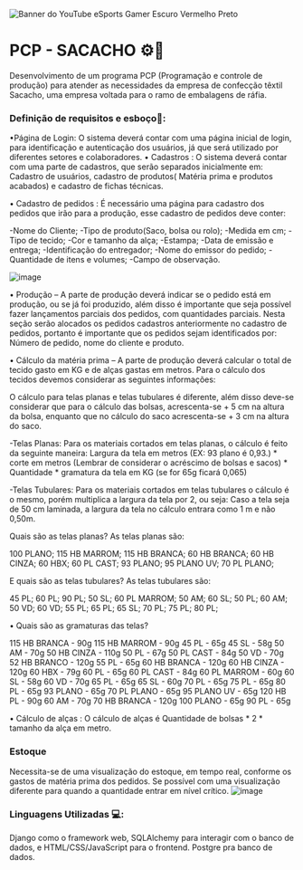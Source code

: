 
![Banner do YouTube eSports Gamer Escuro Vermelho Preto](https://github.com/user-attachments/assets/538caa9c-ba91-47dd-818f-4364a427ba28)

# PCP - SACACHO ⚙️🔨
Desenvolvimento de um programa PCP (Programação e controle de produção) para atender as necessidades da empresa de confecção têxtil Sacacho, uma empresa voltada para o ramo de embalagens de ráfia.

### Definição de requisitos e esboço📔:

•Página de Login: O sistema deverá contar com uma página inicial de login, para identificação e autenticação dos usuários, já que será utilizado por diferentes setores e colaboradores.
•	Cadastros : O sistema deverá contar com uma parte de cadastros, que serão separados inicialmente em: Cadastro de usuários, cadastro de produtos( Matéria prima e produtos acabados) e cadastro de fichas técnicas.

•	Cadastro de pedidos : É necessário uma página para cadastro dos pedidos que irão para a produção, esse cadastro de pedidos deve conter: 

-Nome do Cliente;
-Tipo de produto(Saco, bolsa ou rolo);
-Medida em cm;
-Tipo de tecido;
-Cor e tamanho da alça;
-Estampa;
-Data de emissão e entrega;
-Identificação do entregador;
-Nome do emissor do pedido;
-Quantidade de itens e volumes;
-Campo de observação.

![image](https://github.com/user-attachments/assets/e4d3da1c-b3c1-4933-ad95-fefba38affde)

•	Produção – A parte de produção deverá indicar se o pedido está em produção, ou se já foi produzido, além disso é importante que seja possível fazer lançamentos parciais dos pedidos, com quantidades parciais. Nesta seção serão alocados os pedidos cadastros anteriormente no cadastro de pedidos, portanto é importante que os pedidos sejam identificados por: Número de pedido, nome do cliente e produto.

•	Cálculo da matéria prima – A parte de produção deverá calcular o total de tecido gasto em KG e de alças gastas em metros. Para o cálculo dos tecidos devemos considerar as seguintes informações:

O cálculo para telas planas e telas tubulares é diferente, além disso deve-se considerar que para o cálculo das bolsas, acrescenta-se + 5 cm na altura da bolsa, enquanto que no cálculo do saco acrescenta-se + 3 cm na altura do saco.

-Telas Planas: Para os materiais cortados em telas planas, o cálculo é feito da seguinte maneira: Largura da tela em metros (EX: 93 plano é 0,93.) * corte em metros (Lembrar de considerar o acréscimo de bolsas e sacos) * Quantidade * gramatura da tela em KG (se for 65g ficará 0,065)

-Telas Tubulares: Para os materiais cortados em telas tubulares o cálculo é o mesmo, porém multiplica a largura da tela por 2, ou seja: Caso a tela seja de 50 cm laminada, a largura da tela no cálculo entrara como 1 m e não 0,50m.

Quais são as telas planas? As telas planas são: 

100 PLANO;
115 HB MARROM;
115 HB BRANCA;
60 HB BRANCA;
60 HB CINZA;
60 HBX;
60 PL CAST;
93 PLANO;
95 PLANO UV;
70 PL PLANO;


E quais são as telas tubulares? As telas tubulares são:

45 PL;		60 PL;			90 PL;
50 SL;		60 PL MARROM;
50 AM;	  60 SL;
50 PL;		60 AM;
50 VD;		60 VD;
55 PL;		65 PL;
65 SL;		70 PL;
75 PL;		80 PL;

•	Quais são as gramaturas das telas?

115 HB BRANCA -	90g
115 HB MARROM	- 90g
45 PL -	65g
45 SL -	58g
50 AM -	70g
50 HB CINZA -	110g
50 PL -	67g
50 PL CAST - 84g
50 VD -	70g
52 HB BRANCO -	120g
55 PL -	65g
60 HB BRANCA -	120g
60 HB CINZA -	120g
60 HBX -	79g
60 PL -	65g
60 PL CAST -	84g
60 PL MARROM -	60g
60 SL -	58g
60 VD -	70g
65 PL -	65g
65 SL -	60g
70 PL -	65g
75 PL -	65g
80 PL -	65g
93 PLANO -	65g
70 PL PLANO -	65g
95 PLANO UV -	65g
120 HB PL -	90g
60 AM -	70g
70 HB BRANCA -	120g
100 PLANO -	65g
90 PL -	65g

• Cálculo de alças :  O cálculo de alças é Quantidade de bolsas * 2 * tamanho da alça em metro.
### Estoque 
Necessita-se de uma visualização do estoque, em tempo real, conforme os gastos de matéria prima dos pedidos. Se possível com uma visualização diferente para quando a quantidade entrar em nível crítico.
![image](https://github.com/user-attachments/assets/d342f877-fd04-433f-8903-abed920bb3b5)

### Linguagens Utilizadas 💻:

Django como o framework web, SQLAlchemy para interagir com o banco de dados, e HTML/CSS/JavaScript para o frontend. Postgre pra banco de dados.
